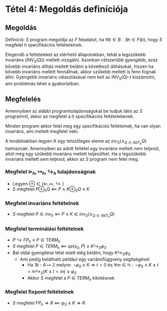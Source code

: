 # Tétel 4: Megoldás definíciója

## Megoldás

Definíció: $S$ program megoldja az $F$ feladatot, ha $\forall b \in B: \exists h \in F(b)$, hogy $S$ megfelel $h$ specifikációs feltételeinek.

Elegendő a feltételeket az elérhető állapotokban, tehát a legszűkebb invariáns ($INV_S(Q)$) mellett vizsgálni. Azonban célszerűbb gyengébb, azaz bővebb invariáns állítás mellett belátni a következő állításokat, hiszen ha bővebb invariáns mellett fennállnak, akkor szűkebb mellett is fenn fognak állni. Gyengébb invariáns választásával nem kell az $INV_S(Q)$-t kiszámolni, ami problémás lehet a gyakorlatban.

## Megfelelés

Amennyiben az alábbi programtulajdonságokat be tudjuk látni az $S$ programról, akkor az megfelel a $h$ specifikációs feltételekenek.

Minden program akkor felel meg egy specifikációs feltételnek, ha van olyan invariáns, ami mellett megfelel neki.

A továbbiakban legyen $K$ egy tetszőleges eleme az $inv_S(\land_{Q \in INIT_h} Q)$ halmaznak. Amennyiben az adott feltétel egy invariáns mellett nem teljesül, attól még egy szűkebb invariáns mellett teljesülhet. Ha a legszűkebb invariáns mellett sem teljesül, akkor az $S$ program nem felel meg.

### Megfelel $\triangleright_h$, $\mapsto_h$, $\hookrightarrow_h$ tulajdonságnak

- Legyen $\oplus \in \{\triangleright, \mapsto, \hookrightarrow\}$
- $S$ megfelel $P \oplus_h Q$ $\impliedby$ $P \land K \oplus_S Q \land K$

### Megfelel invariáns feltételnek

- $S$ megfelel $P \in inv_h$ $\impliedby$ $P \land K \in inv_S(\land_{Q \in INIT_h} Q)$

### Megfelel terminálási feltételnek

- $P \hookrightarrow FP_h \equiv P \in TERM_h$
- $S$ megfelel $P \in TERM_h$ $\impliedby$ $sp(s_0,P) \land K \hookrightarrow_S \varphi_S$
- Bal oldal gyengítése tétel miatt elég belátni, hogy $K \hookrightarrow_S \varphi_S$
  - Ami pedig belátható például egy variánsfüggvény segítségével:
    - Ha $\exists t: A \mapsto \mathbb{Z}$ melyre: $\neg \varphi_S \land K \Rightarrow t>0$ és $\forall m \in \mathbb{N}: \neg \varphi_S \land K \land t=m \hookrightarrow_S (K \land t<m) \lor \varphi_S$
    - Akkor $S$ megfelel a $P \in TERM_h$ kikötésnek

### Megfelel fixpont feltételnek

- $S$ megfelel $FP_h \Rightarrow R$ $\impliedby$ $\varphi_S \land K \Rightarrow R$
